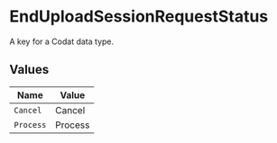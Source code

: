 # EndUploadSessionRequestStatus

A key for a Codat data type.


## Values

| Name      | Value     |
| --------- | --------- |
| `Cancel`  | Cancel    |
| `Process` | Process   |